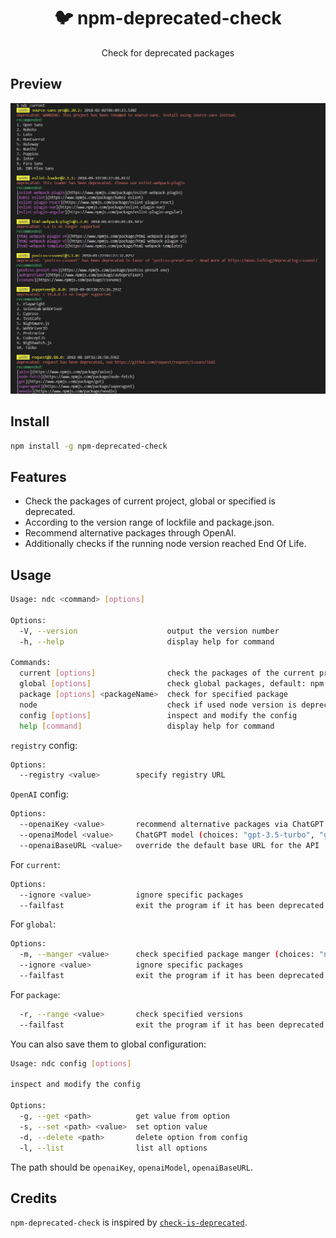 <h1 align="center">🐦 npm-deprecated-check</h1>
<p align="center">Check for deprecated packages</p>

## Preview

<p align="center"><img src="./assets/preview.png" /></p>

## Install

```bash
npm install -g npm-deprecated-check
```

## Features

- Check the packages of current project, global or specified is deprecated.
- According to the version range of lockfile and package.json.
- Recommend alternative packages through OpenAI.
- Additionally checks if the running node version reached End Of Life.

## Usage

```bash
Usage: ndc <command> [options]

Options:
  -V, --version                    output the version number
  -h, --help                       display help for command

Commands:
  current [options]                check the packages of the current project
  global [options]                 check global packages, default: npm
  package [options] <packageName>  check for specified package
  node                             check if used node version is deprecated (reached End Of Life)
  config [options]                 inspect and modify the config
  help [command]                   display help for command
```

`registry` config:

```bash
Options:
  --registry <value>        specify registry URL
```

`OpenAI` config:

```bash
Options:
  --openaiKey <value>       recommend alternative packages via ChatGPT
  --openaiModel <value>     ChatGPT model (choices: "gpt-3.5-turbo", "gpt-4", "gpt-4-turbo", "gpt-4o-mini", "gpt-4o")
  --openaiBaseURL <value>   override the default base URL for the API
```

For `current`:

```bash
Options:
  --ignore <value>          ignore specific packages
  --failfast                exit the program if it has been deprecated
```

For `global`:

```bash
Options:
  -m, --manger <value>      check specified package manger (choices: "npm", "yarn", "pnpm")
  --ignore <value>          ignore specific packages
  --failfast                exit the program if it has been deprecated
```

For `package`:

```bash
  -r, --range <value>       check specified versions
  --failfast                exit the program if it has been deprecated
```

You can also save them to global configuration:

```bash
Usage: ndc config [options]

inspect and modify the config

Options:
  -g, --get <path>          get value from option
  -s, --set <path> <value>  set option value
  -d, --delete <path>       delete option from config
  -l, --list                list all options
```

The path should be `openaiKey`, `openaiModel`, `openaiBaseURL`.

## Credits

`npm-deprecated-check` is inspired by [`check-is-deprecated`](https://github.com/awesome-cli/check-is-deprecated).
